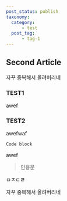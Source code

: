 ```yaml
---
post_status: publish
taxonomy:
  category:
      - test
  post_tag:
      - tag-1
---
```

## Second Article
자꾸 중복해서 올려버리네
### TEST1
awef

### TEST2
awefwaf
```
Code block
```
awef
> 인용문

ㅁㅈㄷㄹ

자꾸 중복해서 올려버리네